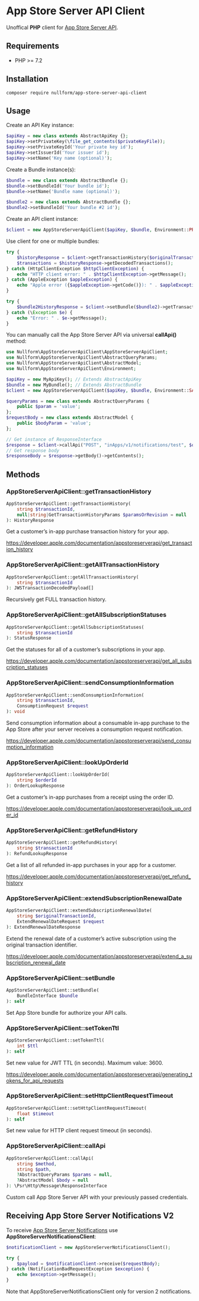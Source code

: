 # App Store Server API Client

Unoffical **PHP** client for [App Store Server API](https://developer.apple.com/documentation/appstoreserverapi).

## Requirements

- PHP >= 7.2

## Installation

```
composer require nullform/app-store-server-api-client
```

## Usage

Create an API Key instance:

```php
$apiKey = new class extends AbstractApiKey {};
$apiKey->setPrivateKey(\file_get_contents($privateKeyFile));
$apiKey->setPrivateKeyId('Your private key id');
$apiKey->setIssuerId('Your issuer id');
$apiKey->setName('Key name (optional)');
```

Create a Bundle instance(s):

```php
$bundle = new class extends AbstractBundle {};
$bundle->setBundleId('Your bundle id');
$bundle->setName('Bundle name (optional)');

$bundle2 = new class extends AbstractBundle {};
$bundle2->setBundleId('Your bundle #2 id');
```

Create an API client instance:

```php
$client = new AppStoreServerApiClient($apiKey, $bundle, Environment::PRODUCTION);
```

Use client for one or multiple bundles:

```php
try {
    $historyResponse = $client->getTransactionHistory($originalTransactionId);
    $transactions = $historyResponse->getDecodedTransactions();
} catch (HttpClientException $httpClientException) {
    echo "HTTP client error: " . $httpClientException->getMessage();
} catch (AppleException $appleException) {
    echo "Apple error ({$appleException->getCode()}): " . $appleException->getMessage();
}

try {
    $bundle2HistoryResponse = $client->setBundle($bundle2)->getTransactionHistory($originalTransactionId);
} catch (\Exception $e) {
    echo "Error: " . $e->getMessage();
}
```

You can manually call the App Store Server API via universal **callApi()** method:

```php
use Nullform\AppStoreServerApiClient\AppStoreServerApiClient;
use Nullform\AppStoreServerApiClient\AbstractQueryParams;
use Nullform\AppStoreServerApiClient\AbstractModel;
use Nullform\AppStoreServerApiClient\Environment;

$apiKey = new MyApiKey(); // Extends AbstractApiKey
$bundle = new MyBundle(); // Extends AbstractBundle
$client = new AppStoreServerApiClient($apiKey, $bundle, Environment::SANDBOX);

$queryParams = new class extends AbstractQueryParams {
    public $param = 'value';
};
$requestBody = new class extends AbstractModel {
    public $bodyParam = 'value';
};

// Get instance of ResponseInterface
$response = $client->callApi("POST", "inApps/v1/notifications/test", $queryParams, $requestBody);
// Get response body
$responseBody = $response->getBody()->getContents();
```

## Methods

### AppStoreServerApiClient::getTransactionHistory

```php
AppStoreServerApiClient::getTransactionHistory(
    string $transactionId,
    null|string|GetTransactionHistoryParams $paramsOrRevision = null
): HistoryResponse
```

Get a customer’s in-app purchase transaction history for your app.

https://developer.apple.com/documentation/appstoreserverapi/get_transaction_history

### AppStoreServerApiClient::getAllTransactionHistory

```php
AppStoreServerApiClient::getAllTransactionHistory(
    string $transactionId
): JWSTransactionDecodedPayload[]
```

Recursively get FULL transaction history.

### AppStoreServerApiClient::getAllSubscriptionStatuses

```php
AppStoreServerApiClient::getAllSubscriptionStatuses(
    string $transactionId
): StatusResponse
```

Get the statuses for all of a customer’s subscriptions in your app.

https://developer.apple.com/documentation/appstoreserverapi/get_all_subscription_statuses

### AppStoreServerApiClient::sendConsumptionInformation

```php
AppStoreServerApiClient::sendConsumptionInformation(
    string $transactionId,
    ConsumptionRequest $request
): void
```

Send consumption information about a consumable in-app purchase to the App Store after your server receives a consumption request notification.

https://developer.apple.com/documentation/appstoreserverapi/send_consumption_information

### AppStoreServerApiClient::lookUpOrderId

```php
AppStoreServerApiClient::lookUpOrderId(
    string $orderId
): OrderLookupResponse
```

Get a customer’s in-app purchases from a receipt using the order ID.

https://developer.apple.com/documentation/appstoreserverapi/look_up_order_id

### AppStoreServerApiClient::getRefundHistory

```php
AppStoreServerApiClient::getRefundHistory(
    string $transactionId
): RefundLookupResponse
```

Get a list of all refunded in-app purchases in your app for a customer.

https://developer.apple.com/documentation/appstoreserverapi/get_refund_history

### AppStoreServerApiClient::extendSubscriptionRenewalDate

```php
AppStoreServerApiClient::extendSubscriptionRenewalDate(
    string $originalTransactionId,
    ExtendRenewalDateRequest $request
): ExtendRenewalDateResponse
```

Extend the renewal date of a customer’s active subscription using the original transaction identifier.

https://developer.apple.com/documentation/appstoreserverapi/extend_a_subscription_renewal_date

### AppStoreServerApiClient::setBundle

```php
AppStoreServerApiClient::setBundle(
    BundleInterface $bundle
): self
```

Set App Store bundle for authorize your API calls.

### AppStoreServerApiClient::setTokenTtl

```php
AppStoreServerApiClient::setTokenTtl(
    int $ttl
): self
```

Set new value for JWT TTL (in seconds). Maximum value: 3600.

https://developer.apple.com/documentation/appstoreserverapi/generating_tokens_for_api_requests

### AppStoreServerApiClient::setHttpClientRequestTimeout

```php
AppStoreServerApiClient::setHttpClientRequestTimeout(
    float $timeout
): self
```

Set new value for HTTP client request timeout (in seconds).

### AppStoreServerApiClient::callApi

```php
AppStoreServerApiClient::callApi(
    string $method,
    string $path,
    ?AbstractQueryParams $params = null,
    ?AbstractModel $body = null
): \Psr\Http\Message\ResponseInterface
```

Custom call App Store Server API with your previously passed credentials.

## Receiving App Store Server Notifications V2

To receive [App Store Server Notifications](https://developer.apple.com/documentation/appstoreservernotifications)
use **AppStoreServerNotificationsClient**:

```php
$notificationClient = new AppStoreServerNotificationsClient();

try {
    $payload = $notificationClient->receive($requestBody);
} catch (NotificationBadRequestException $exception) {
    echo $exception->getMessage();
}
```

Note that AppStoreServerNotificationsClient only for version 2 notifications.
